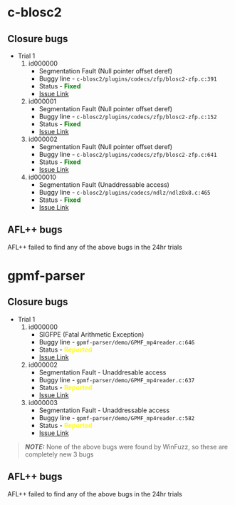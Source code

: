 # c-blosc2

## Closure bugs
- Trial 1 
    1. id000000
        - Segmentation Fault (Null pointer offset deref)
        - Buggy line - `c-blosc2/plugins/codecs/zfp/blosc2-zfp.c:391`
        - Status - <span style="color:green">**Fixed**</span>
        - [Issue Link](https://github.com/Blosc/c-blosc2/issues/519)
    2. id000001
        - Segmentation Fault (Null pointer offset deref)
        - Buggy line - `c-blosc2/plugins/codecs/zfp/blosc2-zfp.c:152`
        - Status - <span style="color:green">**Fixed**</span>
        - [Issue Link](https://github.com/Blosc/c-blosc2/issues/520)
    3. id000002
        - Segmentation Fault (Null pointer offset deref)
        - Buggy line - `c-blosc2/plugins/codecs/zfp/blosc2-zfp.c:641`
        - Status - <span style="color:green">**Fixed**</span>
        - [Issue Link](https://github.com/Blosc/c-blosc2/issues/521)
    4. id000010
        - Segmentation Fault (Unaddressable access)
        - Buggy line - `c-blosc2/plugins/codecs/ndlz/ndlz8x8.c:465`
        - Status - <span style="color:green">**Fixed**</span>
        - [Issue Link](https://github.com/Blosc/c-blosc2/issues/522)

## AFL++ bugs
AFL++ failed to find any of the above bugs in the 24hr trials

# gpmf-parser

## Closure bugs
- Trial 1
    1. id000000
        - SIGFPE (Fatal Arithmetic Exception)
        - Buggy line - `gpmf-parser/demo/GPMF_mp4reader.c:646`
        - Status - <span style="color:yellow">**Reported**</span>
        - [Issue Link](https://github.com/gopro/gpmf-parser/issues/177)
    2. id000002
        - Segmentation Fault - Unaddresable access
        - Buggy line - `gpmf-parser/demo/GPMF_mp4reader.c:637`
        - Status - <span style="color:yellow">**Reported**</span>
        - [Issue Link](https://github.com/gopro/gpmf-parser/issues/178)
    3. id000003
        - Segmentation Fault - Unaddressable access
        - Buggy line - `gpmf-parser/demo/GPMF_mp4reader.c:582`
        - Status - <span style="color:yellow">**Reported**</span>
        - [Issue Link](https://github.com/gopro/gpmf-parser/issues/179)

> **_NOTE:_**  None of the above bugs were found by WinFuzz, so these are completely new 3 bugs

## AFL++ bugs
AFL++ failed to find any of the above bugs in the 24hr trials
